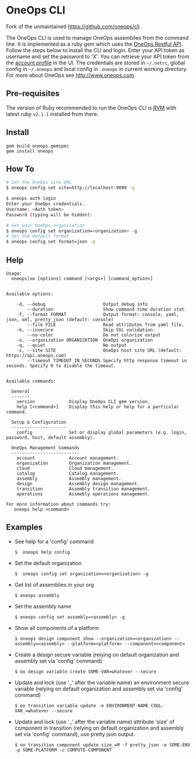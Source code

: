 OneOps CLI
==========

Fork of the unmaintained https://github.com/oneops/cli .


The OneOps CLI is used to manage OneOps assemblies from the command line. It is implemented as a ruby gem which uses
the [OneOps Restful API](http://oneops.github.io/developer/references/#oneops-api-documentation). Follow the steps below
to install the CLI and login. Enter your API token as username and set the password to 'X'.  You can retrieve your API
token from the [account profile](https://localhost:9090/account/profile#authentication) in the UI.  The credentials are
stored in `~/.netrc`, global config in `~/.oneops` and local config in `.oneops` in current working directory.
For more about OneOps see <http://www.oneops.com>.

Pre-requisites
--------------

The version of Ruby recommended to run the OneOps CLI is [RVM](http://rvm.io) with latest ruby `v2.1.1` installed from there.


Install
-------

    gem build oneops.gemspec
    gem install oneops

How To
------

```bash
# Set the OneOps site URL
$ oneops config set site=http://localhost:9090 -g

$ oneops auth login
Enter your OneOps credentials.
Username: <Auth token>
Password (typing will be hidden):

# Set your OneOps organization
$ oneops config set organization=<organization> -g
# Set the default format
$ oneops config set format=json -g
```


Help
----

    Usage:
      oneops|oo [options] command [<args>] [command_options]


    Available options:

        -d, --debug                      Output debug info
            --duration                   Show command time duration stat.
        -f, --format FORMAT              Output format: console, yaml, json, xml, pretty_json (default: console)
            --file FILE                  Read attributes from yaml file.
        -k, --insecure                   Skip SSL validation.
            --no-color                   Do not colorize output
        -o, --organization ORGANIZATION  OneOps organization
        -q, --quiet                      No output
        -s, --site SITE                  OneOps host site URL (default: https://api.oneops.com)
            --timeout TIMEOUT_IN_SECONDS Specify http response timeout in seconds. Specify 0 to disable the timeout.


    Available commands:

      General
      -------
        version             Display OneOps CLI gem version.
        help [<command>]    Display this help or help for a particular command.

      Setup & Configuration
      ---------------------
        config              Set or display global parameters (e.g. login, password, host, default assembly).

      OneOps Management Commands
      --------------------------
        account             Account management.
        organization        Organization management.
        cloud               Cloud management.
        catalog             Catalog management.
        assembly            Assembly management.
        design              Assembly design management.
        transition          Assembly transition management.
        operations          Assmebly operations management.

    For more information about commands try:
       oneops help <command>

Examples
--------

* See help for a 'config' command

   `$  oneops help config`

* Set the default organization

   `$  oneops config set organization=<organization> -g`

* Get list of assemblies in your org

   `$ oneops assembly`

* Set the assembly name

   `$ oneops config set assembly=<assembly> -g`

* Show all components of a platform

   `$ oneops design component show --organization=<organization> --assembly=<assembly> --platform=<platform> --component=<component>`

* Create a design secure variable (relying on default organization and assembly set via 'config' command)

   `$ oo design variable create SOME-VAR=whatever --secure`

* Update and lock (use '_' after the variable name) an environment secure variable (relying on default organization and assembly set via 'config' command)

   `$ oo transition variable update -e ENVIRONMENT-NAME COOL-VAR_=whatever --secure`

* Update and lock (use '_' after the variable name) attribute 'size' of component in transition (relying on default organization and assembly set via 'config' command), use pretty json output.

   `$ oo transition component update size_=M -f pretty_json -e SOME-ENV -p SOME-PLATFORM -c COMPUTE-COMPONENT`
